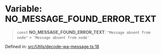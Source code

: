 # Variable: NO\_MESSAGE\_FOUND\_ERROR\_TEXT

> `const` **NO\_MESSAGE\_FOUND\_ERROR\_TEXT**: `"Message absent from node"` = `'Message absent from node'`

Defined in: [src/Utils/decode-wa-message.ts:18](https://github.com/Fokusdotid/bail/blob/8a30cf93a8ac726f06d1ad6578695812a8253e53/src/Utils/decode-wa-message.ts#L18)
